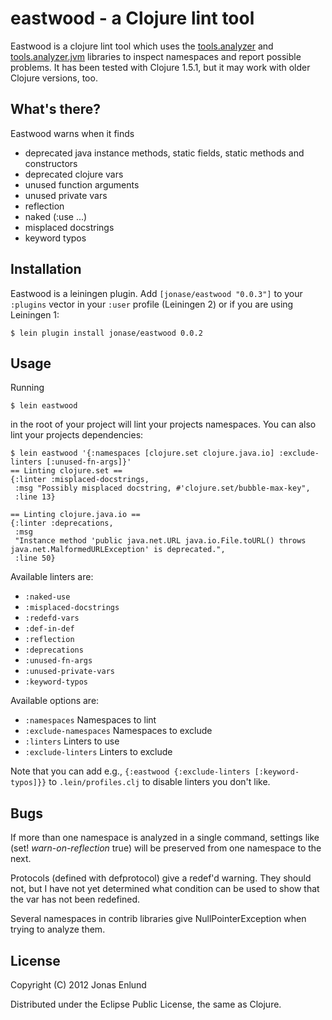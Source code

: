 # eastwood - a Clojure lint tool

Eastwood is a clojure lint tool which uses the
[tools.analyzer](https://github.com/clojure/tools.analyzer) and
[tools.analyzer.jvm](https://github.com/clojure/tools.analyzer.jvm)
libraries to inspect namespaces and report possible problems.  It has
been tested with Clojure 1.5.1, but it may work with older Clojure
versions, too.


## What's there?

Eastwood warns when it finds 

- deprecated java instance methods, static fields, static methods and
  constructors
- deprecated clojure vars
- unused function arguments
- unused private vars
- reflection
- naked (:use ...)
- misplaced docstrings
- keyword typos


## Installation

Eastwood is a leiningen plugin.  Add `[jonase/eastwood "0.0.3"]` to
your `:plugins` vector in your `:user` profile (Leiningen 2) or if you
are using Leiningen 1:

    $ lein plugin install jonase/eastwood 0.0.2


## Usage

Running

    $ lein eastwood

in the root of your project will lint your projects namespaces.  You
can also lint your projects dependencies:

    $ lein eastwood '{:namespaces [clojure.set clojure.java.io] :exclude-linters [:unused-fn-args]}'
    == Linting clojure.set ==
    {:linter :misplaced-docstrings,
     :msg "Possibly misplaced docstring, #'clojure.set/bubble-max-key",
     :line 13}

    == Linting clojure.java.io ==
    {:linter :deprecations,
     :msg
     "Instance method 'public java.net.URL java.io.File.toURL() throws java.net.MalformedURLException' is deprecated.",
     :line 50}

Available linters are:

* `:naked-use`
* `:misplaced-docstrings`
* `:redefd-vars`
* `:def-in-def`
* `:reflection`
* `:deprecations`
* `:unused-fn-args`
* `:unused-private-vars`
* `:keyword-typos`


Available options are:

* `:namespaces` Namespaces to lint
* `:exclude-namespaces` Namespaces to exclude
* `:linters` Linters to use
* `:exclude-linters` Linters to exclude

Note that you can add e.g., `{:eastwood {:exclude-linters
[:keyword-typos]}}` to `.lein/profiles.clj` to disable linters you
don't like.


## Bugs

If more than one namespace is analyzed in a single command, settings
like (set! *warn-on-reflection* true) will be preserved from one
namespace to the next.

Protocols (defined with defprotocol) give a redef'd warning.  They
should not, but I have not yet determined what condition can be used
to show that the var has not been redefined.

Several namespaces in contrib libraries give NullPointerException when
trying to analyze them.


## License

Copyright (C) 2012 Jonas Enlund

Distributed under the Eclipse Public License, the same as Clojure.
